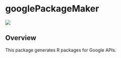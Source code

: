 # googlePackageMaker

![](https://img.shields.io/badge/lifecycle-developing-red)

## Overview
This package generates R packages for Google APIs.
